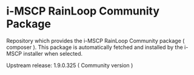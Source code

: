 # i-MSCP RainLoop Community Package

Repository which provides the i-MSCP RainLoop Community package ( composer ). This package is automatically fetched and
installed by the i-MSCP installer when selected.

Upstream release: 1.9.0.325 ( Community version )
